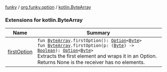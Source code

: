 [funky](../../index.md) / [org.funky.option](../index.md) / [kotlin.ByteArray](.)

### Extensions for kotlin.ByteArray

| Name | Summary |
|---|---|
| [firstOption](first-option.md) | `fun `[`ByteArray`](https://kotlinlang.org/api/latest/jvm/stdlib/kotlin/-byte-array/index.html)`.firstOption(): `[`Option`](../-option/index.md)`<`[`Byte`](https://kotlinlang.org/api/latest/jvm/stdlib/kotlin/-byte/index.html)`>`<br>`fun `[`ByteArray`](https://kotlinlang.org/api/latest/jvm/stdlib/kotlin/-byte-array/index.html)`.firstOption(p: (`[`Byte`](https://kotlinlang.org/api/latest/jvm/stdlib/kotlin/-byte/index.html)`) -> `[`Boolean`](https://kotlinlang.org/api/latest/jvm/stdlib/kotlin/-boolean/index.html)`): `[`Option`](../-option/index.md)`<`[`Byte`](https://kotlinlang.org/api/latest/jvm/stdlib/kotlin/-byte/index.html)`>`<br>Extracts the first element and wraps it in an Option. Returns None is the receiver has no elements. |
